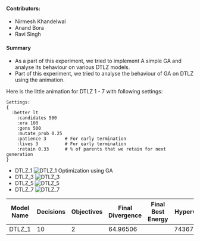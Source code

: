 #### Contributors:
- Nirmesh Khandelwal
- Anand Bora
- Ravi Singh

#### Summary
- As a part of this experiment, we tried to implement A simple GA and analyse its behaviour on various DTLZ models.
- Part of this experiment, we tried to analyse the behaviour of GA on DTLZ using the animation.


Here is the little animation for DTLZ 1 - 7 with following settings:
```
Settings: 
{	
  :better lt
 	:candidates 500
 	:era 100
 	:gens 500
 	:mutate_prob 0.25
 	:patience 3       # For early termination
 	:lives 3          # For early termination
 	:retain 0.33      # % of parents that we retain for next generation
}
```



- DTLZ_1 ![DTLZ_1 Optimization using GA](http://i.imgur.com/BISkpyY.gifv) 
- DTLZ_3 ![DTLZ_3](http://i.imgur.com/KjtuaQd.gif) 
- DTLZ_5 ![DTLZ_5](http://i.imgur.com/XZlNEIw.gif)
- DTLZ_7 ![DTLZ_7](http://i.imgur.com/MbjngQ6.gif)  

|Model Name   |  Decisions  | Objectives  | Final Divergence | Final Best Energy | Hypervolume |
|-------------|-------------|-------------|------------------|-------------------|-------------|
| DTLZ_1      | 10          | 2           |   64.96506       |                   |  743671.4183|
